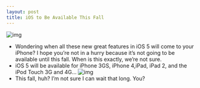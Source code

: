 ```yaml
---
layout: post
title: iOS to Be Available This Fall
---
```

![img](http://media.idownloadblog.com/wp-content/uploads/2011/06/iOS-5-Icon.png)
* Wondering when all these new great features in iOS 5 will come to your iPhone? I hope you’re not in a hurry because it’s not going to be available until this fall. When is this exactly, we’re not sure.
* iOS 5 will be available for iPhone 3GS, iPhone 4,iPad, iPad 2, and the iPod Touch 3G and 4G…
![img](http://media.idownloadblog.com/wp-content/uploads/2011/06/iOS-5-Supported-Devices.jpg)
* This fall, huh? I’m not sure I can wait that long. You?


